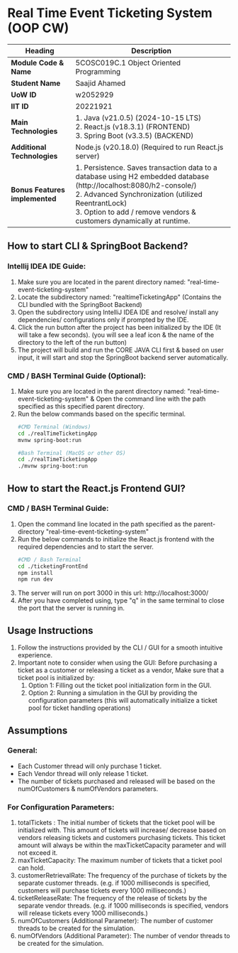 # Real Time Event Ticketing System (OOP CW)
| **Heading**                    | **Description**                                                                                                                                                                                                                                       |
|--------------------------------|-------------------------------------------------------------------------------------------------------------------------------------------------------------------------------------------------------------------------------------------------------|
| **Module Code & Name**         | 5COSC019C.1 Object Oriented Programming                                                                                                                                                                                                                                             |
| **Student Name**               | Saajid Ahamed                                                                                                                                                                                                                                         |
| **UoW ID**                     | w2052929                                                                                                                                                                                                                                              |
| **IIT ID**                     | 20221921                                                                                                                                                                                                                                              |
| **Main Technologies**          | 1. Java (v21.0.5) (2024-10-15 LTS)<br/>2. React.js (v18.3.1) (FRONTEND)<br/>3. Spring Boot (v3.3.5) (BACKEND)                                                                                                                                         |
| **Additional Technologies**    | Node.js (v20.18.0) (Required to run React.js server)                                                                                                                                                                                                  |
| **Bonus Features implemented** | 1. Persistence. Saves transaction data to a database using H2 embedded database (http://localhost:8080/h2-console/)<br/>2. Advanced Synchronization (utilized ReentrantLock)<br/>3. Option to add / remove vendors & customers dynamically at runtime. |

## How to start CLI & SpringBoot Backend?
### Intellij IDEA IDE Guide: 
1. Make sure you are located in the parent directory named: "real-time-event-ticketing-system"
2. Locate the subdirectory named: "realtimeTicketingApp" (Contains the CLI bundled with the SpringBoot Backend)
3. Open the subdirectory using IntelliJ IDEA IDE and resolve/ install any dependencies/ configurations only if prompted by the IDE.
4. Click the run button after the project has been initialized by the IDE (It will take a few seconds). (you will see a leaf icon & the name of the directory to the left of the run button)
5. The project will build and run the CORE JAVA CLI first & based on user input, it will start and stop the SpringBoot backend server automatically.

### CMD / BASH Terminal Guide (Optional):  
1. Make sure you are located in the parent directory named: "real-time-event-ticketing-system" & Open the command line with the path specified as this specified parent directory.
2. Run the below commands based on the specific terminal.
    ```bash
   #CMD Terminal (Windows)
   cd ./realTimeTicketingApp
   mvnw spring-boot:run
    ```
   ```bash
   #Bash Terminal (MacOS or other OS)
   cd ./realTimeTicketingApp
   ./mvnw spring-boot:run
    ```

## How to start the React.js Frontend GUI?
### CMD / BASH Terminal Guide:
1. Open the command line located in the path specified as the parent-directory "real-time-event-ticketing-system"
2. Run the below commands to initialize the React.js frontend with the required dependencies and to start the server.
    ```bash
    #CMD / Bash Terminal
    cd ./ticketingFrontEnd
    npm install
    npm run dev
    ```
3. The server will run on port 3000 in this url: http://localhost:3000/
4. After you have completed using, type "q" in the same terminal to close the port that the server is running in.

## Usage Instructions
1. Follow the instructions provided by the CLI / GUI for a smooth intuitive experience.
2. Important note to consider when using the GUI: Before purchasing a ticket as a customer or releasing a ticket as a vendor, Make sure that a ticket pool is initialized by:
   1. Option 1: Filling out the ticket pool initialization form in the GUI.
   2. Option 2: Running a simulation in the GUI by providing the configuration parameters (this will automatically initialize a ticket pool for ticket handling operations)

## Assumptions 
### General:
+ Each Customer thread will only purchase 1 ticket.
+ Each Vendor thread will only release 1 ticket.
+ The number of tickets purchased and released will be based on the numOfCustomers & numOfVendors parameters.
### For Configuration Parameters:
1. totalTickets : The initial number of tickets that the ticket pool will be initialized with. This amount of tickets will increase/ decrease based on vendors releasing tickets and customers purchasing tickets. This ticket amount will always be within the maxTicketCapacity parameter and will not exceed it.
2. maxTicketCapacity: The maximum number of tickets that a ticket pool can hold.
3. customerRetrievalRate: The frequency of the purchase of tickets by the separate customer threads. (e.g. if 1000 milliseconds is specified, customers will purchase tickets every 1000 milliseconds.)
4. ticketReleaseRate: The frequency of the release of tickets by the separate vendor threads. (e.g. if 1000 milliseconds is specified, vendors will release tickets every 1000 milliseconds.)
5. numOfCustomers (Additional Parameter): The number of customer threads to be created for the simulation.
6. numOfVendors (Additional Parameter): The number of vendor threads to be created for the simulation.
